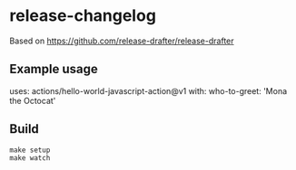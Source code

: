# release-changelog

Based on https://github.com/release-drafter/release-drafter

## Example usage

uses: actions/hello-world-javascript-action@v1
with:
  who-to-greet: 'Mona the Octocat'

## Build

```
make setup
make watch
```

